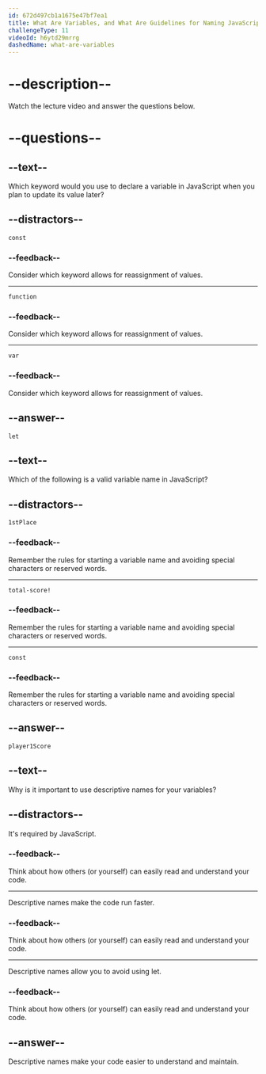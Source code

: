 ```yaml
---
id: 672d497cb1a1675e47bf7ea1
title: What Are Variables, and What Are Guidelines for Naming JavaScript Variables?
challengeType: 11
videoId: h6ytd29mrrg
dashedName: what-are-variables
---
```


# --description--

Watch the lecture video and answer the questions below.

# --questions--

## --text--

Which keyword would you use to declare a variable in JavaScript when you plan to update its value later?

## --distractors--

`const`

### --feedback--

Consider which keyword allows for reassignment of values.

---

`function`

### --feedback--

Consider which keyword allows for reassignment of values.

---

`var`

### --feedback--

Consider which keyword allows for reassignment of values.

## --answer--

`let`

## --text--

Which of the following is a valid variable name in JavaScript?

## --distractors--

`1stPlace`

### --feedback--

Remember the rules for starting a variable name and avoiding special characters or reserved words.

---

`total-score!`

### --feedback--

Remember the rules for starting a variable name and avoiding special characters or reserved words.

---

`const`

### --feedback--

Remember the rules for starting a variable name and avoiding special characters or reserved words.

## --answer--

`player1Score`

## --text--

Why is it important to use descriptive names for your variables?

## --distractors--

It's required by JavaScript.

### --feedback--

Think about how others (or yourself) can easily read and understand your code.

---

Descriptive names make the code run faster.

### --feedback--

Think about how others (or yourself) can easily read and understand your code.

---

Descriptive names allow you to avoid using let.

### --feedback--

Think about how others (or yourself) can easily read and understand your code.

## --answer--

Descriptive names make your code easier to understand and maintain.

